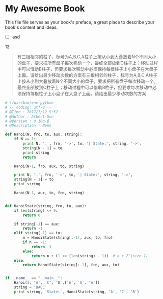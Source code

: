 # My Awesome Book

This file file serves as your book's preface, a great place to describe your book's content and ideas.

* [ ] asd





12

> 有三根相邻的柱子，标号为A,B,C,A柱子上按从小到大叠放着N个不同大小的盘子，要求把所有盘子每次移动一个，最终全部放到C柱子上；移动过程中可以借助B柱子，但要求每次移动中必须保持每根柱子上小盘子在大盘子上面。请给出最少移动次数的方案有三根相邻的柱子，标号为A,B,C,A柱子上按从小到大叠放着N个不同大小的盘子，要求把所有盘子每次移动一个，最终全部放到C柱子上；移动过程中可以借助B柱子，但要求每次移动中必须保持每根柱子上小盘子在大盘子上面。请给出最少移动次数的方案

```py
# !/usr/bin/env python
# -- coding: utf-8 --
# @Time : 2017/7/12 9:52
# @Author : Albert·Sun
# @Version : 0.10α-β
# @Description : None

def Hanoi(N, fro, to, aux, string):
    if N == 1:
        print N, ':', fro, '->', to, '| State:', string, '->',
        string[N - 1] = to
        print string
        return

    Hanoi(N-1, fro, aux, to, string)

    print N, ':', fro, '->', to, '| State:', string, '->',
    string[N - 1] = to
    print string

    Hanoi(N-1, aux, to, fro, string)


def HanoiState(string, fro, to, aux):
    if len(string) <= 0:
        return 0

    if string[-1] == aux:
        return -1
    elif string[-1] == to:
        n = HanoiState(string[:-1], aux, to, fro)
        if n == -1:
            return -1
        else:
            return n + (1 << (len(string) - 1))  # n + 2^(size-1)
    else:
        return HanoiState(string[:-1], fro, aux, to)


if __name__ == "__main__":
    Hanoi(3, 'A', 'C', 'B',['A', 'A', 'A'])
    string = 'BACC'
    print string, 'State:', HanoiState(string, 'A', 'C', 'B')
```

```

```



